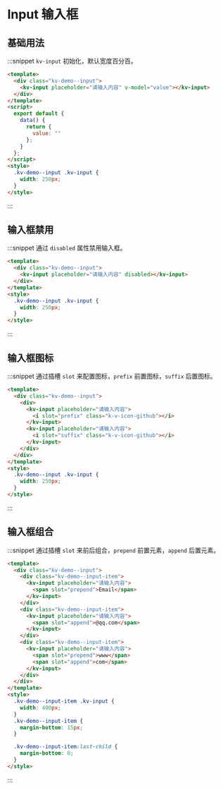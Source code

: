 # Input 输入框

## 基础用法

:::snippet `kv-input` 初始化，默认宽度百分百。

```html
<template>
  <div class="kv-demo--input">
    <kv-input placeholder="请输入内容" v-model="value"></kv-input>
  </div>
</template>
<script>
  export default {
    data() {
      return {
        value: ""
      };
    }
  };
</script>
<style>
  .kv-demo--input .kv-input {
    width: 250px;
  }
</style>
```

:::

## 输入框禁用

:::snippet 通过 `disabled` 属性禁用输入框。

```html
<template>
  <div class="kv-demo--input">
    <kv-input placeholder="请输入内容" disabled></kv-input>
  </div>
</template>
<style>
  .kv-demo--input .kv-input {
    width: 250px;
  }
</style>
```

:::

## 输入框图标

:::snippet 通过插槽 `slot` 来配置图标，`prefix` 前置图标，`suffix` 后置图标。

```html
<template>
  <div class="kv-demo--input">
    <div>
      <kv-input placeholder="请输入内容">
        <i slot="prefix" class="k-v-icon-github"></i>
      </kv-input>
      <kv-input placeholder="请输入内容">
        <i slot="suffix" class="k-v-icon-github"></i>
      </kv-input>
    </div>
  </div>
</template>
<style>
  .kv-demo--input .kv-input {
    width: 250px;
  }
</style>
```

:::

## 输入框组合

:::snippet 通过插槽 `slot` 来前后组合，`prepend` 前置元素，`append` 后置元素。

```html
<template>
  <div class="kv-demo--input">
    <div class="kv-demo--input-item">
      <kv-input placeholder="请输入内容">
        <span slot="prepend">Email</span>
      </kv-input>
    </div>
    <div class="kv-demo--input-item">
      <kv-input placeholder="请输入内容">
        <span slot="append">@qq.com</span>
      </kv-input>
    </div>
    <div class="kv-demo--input-item">
      <kv-input placeholder="请输入内容">
        <span slot="prepend">www</span>
        <span slot="append">com</span>
      </kv-input>
    </div>
  </div>
</template>
<style>
  .kv-demo--input-item .kv-input {
    width: 400px;
  }
  .kv-demo--input-item {
    margin-bottom: 15px;
  }

  .kv-demo--input-item:last-child {
    margin-bottom: 0;
  }
</style>
```

:::
